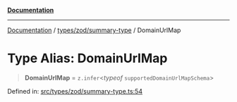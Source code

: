 [**Documentation**](../../../../README.md)

***

[Documentation](../../../../README.md) / [types/zod/summary-type](../README.md) / DomainUrlMap

# Type Alias: DomainUrlMap

> **DomainUrlMap** = `z.infer`\<*typeof* `supportedDomainUrlMapSchema`\>

Defined in: [src/types/zod/summary-type.ts:54](https://github.com/joeng03/RepoSense/blob/3f722058ea4a4c6de9dfb6b764fc6baf0e159e62/frontend/src/types/zod/summary-type.ts#L54)
